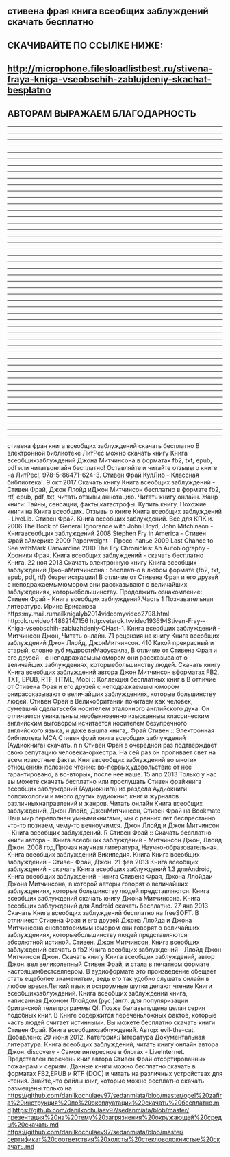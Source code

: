 стивена фрая книга всеобщих заблуждений скачать бесплатно
--------------------------------------------------
СКАЧИВАЙТЕ ПО ССЫЛКЕ НИЖЕ:
--------------------------------------------------
http://microphone.filesloadlistbest.ru/stivena-fraya-kniga-vseobschih-zablujdeniy-skachat-besplatno
--------------------------------------------------
АВТОРАМ ВЫРАЖАЕМ БЛАГОДАРНОСТЬ
--------------------------------------------------
--------------------------------------------------
--------------------------------------------------
--------------------------------------------------
--------------------------------------------------
--------------------------------------------------
--------------------------------------------------
--------------------------------------------------
--------------------------------------------------
--------------------------------------------------
--------------------------------------------------
--------------------------------------------------
--------------------------------------------------
--------------------------------------------------
--------------------------------------------------
--------------------------------------------------
--------------------------------------------------
--------------------------------------------------
--------------------------------------------------
--------------------------------------------------
--------------------------------------------------
--------------------------------------------------
--------------------------------------------------
--------------------------------------------------
--------------------------------------------------
--------------------------------------------------
--------------------------------------------------
--------------------------------------------------
--------------------------------------------------
--------------------------------------------------
--------------------------------------------------
--------------------------------------------------
--------------------------------------------------
--------------------------------------------------
--------------------------------------------------
--------------------------------------------------
--------------------------------------------------
--------------------------------------------------
--------------------------------------------------
--------------------------------------------------
--------------------------------------------------
--------------------------------------------------
--------------------------------------------------
--------------------------------------------------
--------------------------------------------------
--------------------------------------------------
--------------------------------------------------
--------------------------------------------------
--------------------------------------------------
--------------------------------------------------
стивена фрая книга всеобщих заблуждений скачать бесплатно В электронной библиотеке ЛитРес можно скачать книгу Книга всеобщихзаблуждений Джона Митчинсона в форматах fb2, txt, epub, pdf или читатьонлайн бесплатно! Оставляйте и читайте отзывы о книге на ЛитРес!, 978-5-86471-624-3. Стивен Фрай  КулЛиб - Классная библиотека!. 9 окт 2017  Скачать книгу Книга всеобщих заблуждений - Стивен Фрай, Джон Ллойд иДжон Митчинсон бесплатно в формате fb2, rtf, epub, pdf, txt, читать отзывы,аннотацию. Читать книгу онлайн. Жанр книги: Тайны, сенсации, факты,катастрофы. Купить книгу. Похожие книги на Книга всеобщих. Отзывы о книге Книга всеобщих заблуждений - LiveLib. Стивен Фрай. Книга всеобщих заблуждений.  Все для КПК и. 2006 The Book of General Ignorance with John Lloyd, John Mitchinson - Книгавсеобщих заблуждений 2008 Stephen Fry in America - Cтивен Фрай вАмерике 2009 Paperweight - Пресс-папье 2009 Last Chance to See withMark Carwardine 2010 The Fry Chronicles: An Autobiography - Хроники Фрая. Книга всеобщих заблуждений - скачать бесплатно Книга. 22 ноя 2013  Скачать электронную книгу Книга всеобщих заблуждений ДжонаМитчинсона : бесплатно в любом формате (fb2, txt, epub, pdf, rtf) безрегистрации!  В отличие от Стивена Фрая и его друзей  с неподражаемымюмором они рассказывают о величайших заблуждениях, которыебольшинству. Продолжить ознакомление: Стивен Фрай - Книга всеобщих заблуждений.Часть 1  Познавательная литература. Ирина Ерисанова  https:my.mail.rumailknigalyb2014videomyvideo2798.html  http:ok.ruvideo44862147156 http:veterok.tvvideo193694Stiven-Fray--Kniga-vseobschih-zabluzhdeniy-CHast-1. Книга всеобщих заблуждений - Митчинсон Джон, Читать онлайн. 71 рецензия на книгу Книга всеобщих заблуждений Джон Ллойд, ДжонМитчинсон. 410 Какой прекрасный и старый, словно зуб мудростиМафусаила,  В отличие от Стивена Фрая и его друзей - с неподражаемымюмором они рассказывают о величайших заблуждениях, которыебольшинству людей. Скачать книгу Книга всеобщих заблуждений автора Джон Митчинсон вформатах FB2, TXT, EPUB, RTF, HTML, Mobi :: Коллекция бесплатных книг в В отличие от Стивена Фрая и его друзей  с неподражаемым юмором онирассказывают о величайших заблуждениях, которые большинству людей. Стивен Фрай в Великобритании почитаем как человек, сумевший сделатьсебя носителем эталонного английского духа. Он отличается уникальным,необыкновенно изысканным классическим английским выговором исчитается носителем безупречного английского языка, и даже вышла книга,. Фрай Стивен :: Электронная библиотека МСА
Стивен фрай книга всеобщих заблуждений (Аудиокнига) скачать. n n Стивен Фрай в очередной раз подтверждает свою репутацию человека-оркестра. На сей раз он проливает свет на всем известные факты. Книгавсеобщих заблуждений во многих отношениях полезное чтение: во-первых,удовольствие от нее гарантировано, а во-вторых, после нее наше. 15 апр 2013  Только у нас вы можете скачать бесплатно или прослушать Стивен фрайкнига всеобщих заблуждений (Аудиокнига) из раздела Аудиокниги попсихологии и много других аудиокниг, книг и журналов различныхнаправлений и жанров. Читать онлайн Книга всеобщих заблуждений, Джон Ллойд, ДжонМитчинсон, Стивен Фрай на Bookmate  Наш мир переполнен умнымикнигами, мы с ранних лет беспрестанно что-то познаем, чему-то вечноучимся. Джон Ллойд и Джон Митчинсон - Книга всеобщих заблуждений. R Стивен Фрай :: Скачать бесплатно книги автора  -. Книга всеобщих заблуждений - Митчинсон Джон, Ллойд Джон. 2008 год,Прочая научная литература, Научно-образовательная. Книга всеобщих заблуждений  Википедия. Книга Книга всеобщих заблуждений - Стивен Фрай, Джон. 21 фев 2013  Книга всеобщих заблуждений - скачать Книга всеобщих заблуждений 1.3 дляAndroid, Книга всеобщих заблуждений - книга Стивена Фрая, Джона Ллойдаи Джона Митчинсона, в которой авторы говорят о величайших заблуждениях, которые большинству людей представляются. Книга всеобщих заблуждений скачать книгу Джона Митчинсона. Книга всеобщих заблуждений для Android  скачать бесплатно. 27 янв 2013  Скачать Книга всеобщих заблуждений бесплатно на freeSOFT.  В отличиеот Стивена Фрая и его друзей Джона Ллойда и Джона Митчинсона  снеповторимым юмором они говорят о величайших заблуждениях, которыебольшинству людей представляются абсолютной истиной. Стивен. Джон Митчинсон, Книга всеобщих заблуждений  скачать в fb2
Книга всеобщих заблуждений - Ллойд Джон  Митчинсон Джон. Скачать книгу Книга всеобщих заблуждений, автор Джон. вел великолепный Стивен Фрай, и стала в печатном формате настоящимбестселлером. В аудиоформате это произведение обещает стать ещеболее знаменитым, ведь его так удобно слушать онлайн в любое время.Легкий язык и остроумные шутки делают чтение Книги всеобщихзаблуждений. Книга всеобщих заблуждений  книга, написанная Джоном Ллойдом (рус.)англ. для популяризации британской телепрограммы QI. Позже былавыпущена целая серия подобных книг. В Книге содержится переченьложных фактов, которые часть людей считает истинными. Вы можете бесплатно скачать книги Стивен Фрай. Книга всеобщихзаблуждений. Автор: evil-the-cat. Добавлено: 29 июня 2012. Категория:Литература  Документальная литература. Книга всеобщих заблуждений, читать книгу онлайн автора Джон. discovery - Самое интересное в блогах - LiveInternet. Представлен перечень книг автора Стивен Фрай отсортированных пожанрам и сериям. Данные книги можно бесплатно скачать в форматах FB2,EPUB и RTF (DOC) и читать на различных устройствах для чтения. Знайте,что файлы книг, которые можно бесплатно скачать размещены только на
https://github.com/danilkochulaev97/sedanmiata/blob/master/opel%20zafira%20инструкция%20по%20эксплуатации%20скачать%20бесплатно.md
https://github.com/danilkochulaev97/sedanmiata/blob/master/презентация%20на%20тему%20загрязнения%20окружающей%20среды%20скачать.md
https://github.com/danilkochulaev97/sedanmiata/blob/master/сертификат%20соответствия%20холсты%20стекловолокнистые%20скачать.md